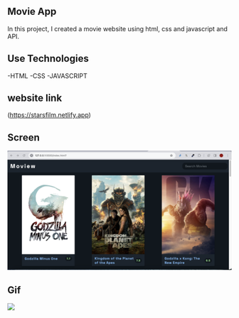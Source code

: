 ## Movie App
In this project, I created a movie website using html, css and javascript and API.
## Use Technologies
-HTML
-CSS
-JAVASCRIPT

## website link
(https://starsfilm.netlify.app)
## Screen
![](./images/movieapp.png)

## Gif
![](./images/movieapp.gif)
